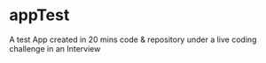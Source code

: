 # appTest
A test App created in 20 mins code & repository under a live coding challenge in an Interview
